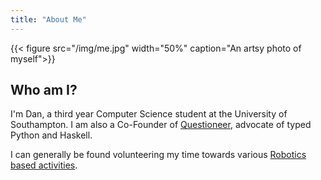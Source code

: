```yaml
---
title: "About Me"
---
```


{{< figure src="/img/me.jpg" width="50%" caption="An artsy photo of myself">}}

## Who am I?

I'm Dan, a third year Computer Science student at the University of Southampton. I am also a Co-Founder of [Questioneer][Questioneer], advocate of typed Python and Haskell.

I can generally be found volunteering my time towards various [Robotics based activities](https://studentrobotics.org).

[Questioneer]: https://questioneer.co.uk
